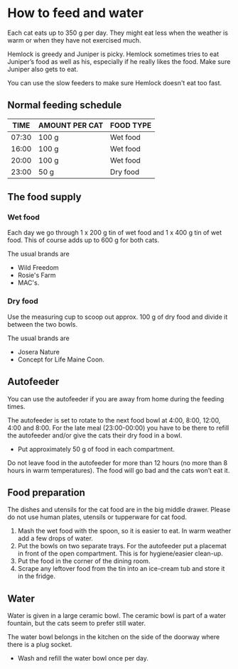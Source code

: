 # How to feed and water

Each cat eats up to 350 g per day. They might eat less when the weather is warm or when they have not exercised much.

Hemlock is greedy and Juniper is picky. Hemlock sometimes tries to eat Juniper’s food as well as his, especially if he really likes the food. Make sure Juniper also gets to eat.

You can use the slow feeders to make sure Hemlock doesn't eat too fast.

## Normal feeding schedule

| TIME  | AMOUNT PER CAT | FOOD TYPE |
|-------|----------------|----------|
| 07:30 | 100 g          | Wet food |
| 16:00 | 100 g          | Wet food |
| 20:00 | 100 g          | Wet food |
| 23:00 | 50 g           | Dry food |

## The food supply

### Wet food

Each day we go through 1 x 200 g tin of wet food and 1 x 400 g tin of wet food. This of course adds up to 600 g for both cats.

The usual brands are
- Wild Freedom
- Rosie's Farm
- MAC's.

### Dry food

Use the measuring cup to scoop out approx. 100 g of dry food and divide it between the two bowls.

The usual brands are
- Josera Nature
- Concept for Life Maine Coon.

## Autofeeder

You can use the autofeeder if you are away from home during the feeding times.

The autofeeder is set to rotate to the next food bowl at 4:00, 8:00, 12:00, 4:00 and 8:00. For the late meal (23:00-00:00) you have to be there to refill the autofeeder and/or give the cats their dry food in a bowl.

* Put approximately 50 g of food in each compartment.

Do not leave food in the autofeeder for more than 12 hours (no more than 8 hours in warm temperatures). The food will go bad and the cats won’t eat it.

## Food preparation

The dishes and utensils for the cat food are in the big middle drawer. Please do not use human plates, utensils or tupperware for cat food.

1. Mash the wet food with the spoon, so it is easier to eat. In warm weather add a few drops of water.
2. Put the bowls on two separate trays. For the autofeeder put a placemat in front of the open compartment. This is for hygiene/easier clean-up.
3. Put the food in the corner of the dining room.
4. Scrape any leftover food from the tin into an ice-cream tub and store it in the fridge.

## Water

Water is given in a large ceramic bowl. The ceramic bowl is part of a water fountain, but the cats seem to prefer still water. 

The water bowl belongs in the kitchen on the side of the doorway where there is a plug socket.

* Wash and refill the water bowl once per day.
